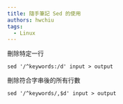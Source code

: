 ```yaml
---
title: 隨手筆記 Sed 的使用
authors: hwchiu
tags:
  - Linux
---
```


刪除特定一行
```
sed '/^keywords:/d' input > output
```

刪除符合字串後的所有行數
```
sed '/^keywords/,$d' input > output
```
